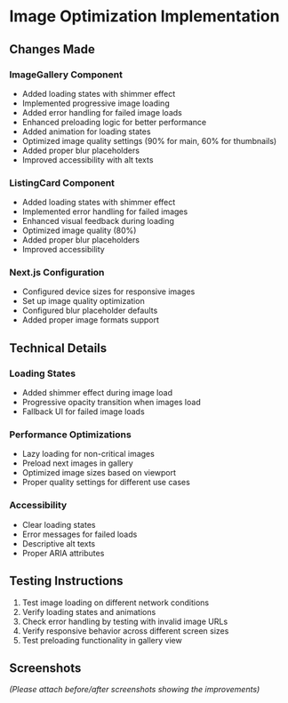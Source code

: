 # Image Optimization Implementation

## Changes Made

### ImageGallery Component
- Added loading states with shimmer effect
- Implemented progressive image loading
- Added error handling for failed image loads
- Enhanced preloading logic for better performance
- Added animation for loading states
- Optimized image quality settings (90% for main, 60% for thumbnails)
- Added proper blur placeholders
- Improved accessibility with alt texts

### ListingCard Component
- Added loading states with shimmer effect
- Implemented error handling for failed images
- Enhanced visual feedback during loading
- Optimized image quality (80%)
- Added proper blur placeholders
- Improved accessibility

### Next.js Configuration
- Configured device sizes for responsive images
- Set up image quality optimization
- Configured blur placeholder defaults
- Added proper image formats support

## Technical Details

### Loading States
- Added shimmer effect during image load
- Progressive opacity transition when images load
- Fallback UI for failed image loads

### Performance Optimizations
- Lazy loading for non-critical images
- Preload next images in gallery
- Optimized image sizes based on viewport
- Proper quality settings for different use cases

### Accessibility
- Clear loading states
- Error messages for failed loads
- Descriptive alt texts
- Proper ARIA attributes

## Testing Instructions
1. Test image loading on different network conditions
2. Verify loading states and animations
3. Check error handling by testing with invalid image URLs
4. Verify responsive behavior across different screen sizes
5. Test preloading functionality in gallery view

## Screenshots
*(Please attach before/after screenshots showing the improvements)*
